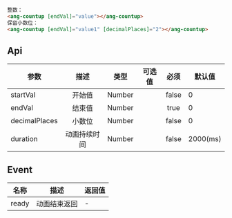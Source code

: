 ``` HTML
整数：
<ang-countup [endVal]="value"></ang-countup>
保留小数位：
<ang-countup [endVal]="value1" [decimalPlaces]="2"></ang-countup>
```

## Api

| 参数          |     描述     |  类型  | 可选值 | 必须  | 默认值   |
|---------------|:----------:|:------:|:------:|:-----:|----------|
| startVal      |    开始值    | Number |        | false | 0        |
| endVal        |    结束值    | Number |        | true  | 0        |
| decimalPlaces |    小数位    | Number |        | false | 0        |
| duration      | 动画持续时间 | Number |        | false | 2000(ms) |

## Event

| 名称  |     描述     | 返回值 |
|-------|:----------:|--------|
| ready | 动画结束返回 | -      |

